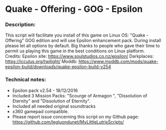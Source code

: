 # Quake - Offering - GOG - Epsilon

### Description:
This script will facilitate you install of this game on Linux OS:
"Quake - Offering" GOG edition and will use Epsilon enhancement pack.
During install please let all options by default.
Big thanks to people who gave their time to permit us playing this game in the best conditions on Linux platform.
Credits:
Epsilon site: https://www.soulstudios.co.nz/epsilon/
Darkplaces: https://icculus.org/twilight/
Moddb: https://www.moddb.com/mods/quake-epsilon-build/downloads/quake-epsilon-build-v254


### Technical notes:
- Epsilon pack v2.54 - 18/12/2016
- Included 3 Mission Packs: "Scourge of Armagon ", "Dissolution of Eternity" and "Dissolution of Eternity".
- Included all needed original soundtracks
- x360 gamepad compatible.
- Please report issue concerning this script on my Github page:
https://github.com/legluondunet/MyLittleLutrisScripts/

